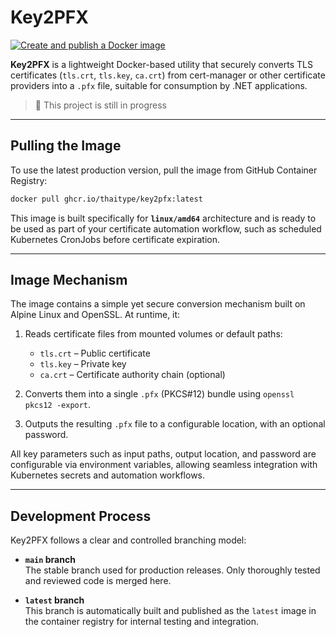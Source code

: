 # Key2PFX

[![Create and publish a Docker image](https://github.com/thaitype/key2pfx/actions/workflows/publish-image.yml/badge.svg?branch=latest)](https://github.com/thaitype/key2pfx/actions/workflows/publish-image.yml)

**Key2PFX** is a lightweight Docker-based utility that securely converts TLS certificates (`tls.crt`, `tls.key`, `ca.crt`) from cert-manager or other certificate providers into a `.pfx` file, suitable for consumption by .NET applications.

 > 🚧 This project is still in progress 

---

## Pulling the Image

To use the latest production version, pull the image from GitHub Container Registry:

```sh
docker pull ghcr.io/thaitype/key2pfx:latest
```

This image is built specifically for **`linux/amd64`** architecture and is ready to be used as part of your certificate automation workflow, such as scheduled Kubernetes CronJobs before certificate expiration.

---

## Image Mechanism

The image contains a simple yet secure conversion mechanism built on Alpine Linux and OpenSSL. At runtime, it:

1. Reads certificate files from mounted volumes or default paths:
   - `tls.crt` – Public certificate
   - `tls.key` – Private key
   - `ca.crt` – Certificate authority chain (optional)

2. Converts them into a single `.pfx` (PKCS#12) bundle using `openssl pkcs12 -export`.

3. Outputs the resulting `.pfx` file to a configurable location, with an optional password.

All key parameters such as input paths, output location, and password are configurable via environment variables, allowing seamless integration with Kubernetes secrets and automation workflows.

---

## Development Process

Key2PFX follows a clear and controlled branching model:

- **`main` branch**  
  The stable branch used for production releases. Only thoroughly tested and reviewed code is merged here.

- **`latest` branch**  
  This branch is automatically built and published as the `latest` image in the container registry for internal testing and integration.

